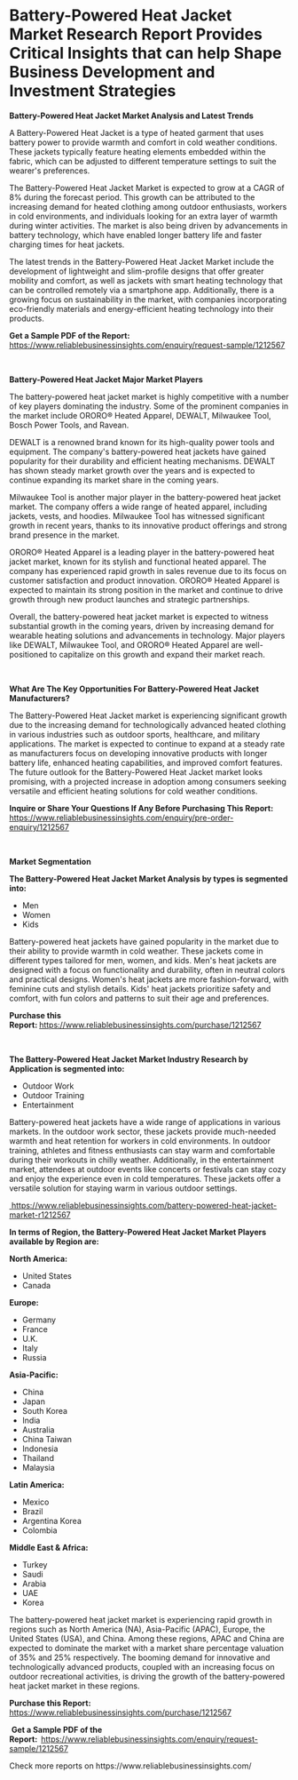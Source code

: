 <p><h1>Battery-Powered Heat Jacket Market Research Report Provides Critical Insights that can help Shape Business Development and Investment Strategies</h1></p><p><strong>Battery-Powered Heat Jacket Market Analysis and Latest Trends</strong></p>
<p><p>A Battery-Powered Heat Jacket is a type of heated garment that uses battery power to provide warmth and comfort in cold weather conditions. These jackets typically feature heating elements embedded within the fabric, which can be adjusted to different temperature settings to suit the wearer's preferences.</p><p>The Battery-Powered Heat Jacket Market is expected to grow at a CAGR of 8% during the forecast period. This growth can be attributed to the increasing demand for heated clothing among outdoor enthusiasts, workers in cold environments, and individuals looking for an extra layer of warmth during winter activities. The market is also being driven by advancements in battery technology, which have enabled longer battery life and faster charging times for heat jackets.</p><p>The latest trends in the Battery-Powered Heat Jacket Market include the development of lightweight and slim-profile designs that offer greater mobility and comfort, as well as jackets with smart heating technology that can be controlled remotely via a smartphone app. Additionally, there is a growing focus on sustainability in the market, with companies incorporating eco-friendly materials and energy-efficient heating technology into their products.</p></p>
<p><strong>Get a Sample PDF of the Report:&nbsp;</strong> <a href="https://www.reliablebusinessinsights.com/enquiry/request-sample/1212567">https://www.reliablebusinessinsights.com/enquiry/request-sample/1212567</a></p>
<p>&nbsp;</p>
<p><strong>Battery-Powered Heat Jacket Major Market Players</strong></p>
<p><p>The battery-powered heat jacket market is highly competitive with a number of key players dominating the industry. Some of the prominent companies in the market include ORORO® Heated Apparel, DEWALT, Milwaukee Tool, Bosch Power Tools, and Ravean. </p><p>DEWALT is a renowned brand known for its high-quality power tools and equipment. The company's battery-powered heat jackets have gained popularity for their durability and efficient heating mechanisms. DEWALT has shown steady market growth over the years and is expected to continue expanding its market share in the coming years.</p><p>Milwaukee Tool is another major player in the battery-powered heat jacket market. The company offers a wide range of heated apparel, including jackets, vests, and hoodies. Milwaukee Tool has witnessed significant growth in recent years, thanks to its innovative product offerings and strong brand presence in the market.</p><p>ORORO® Heated Apparel is a leading player in the battery-powered heat jacket market, known for its stylish and functional heated apparel. The company has experienced rapid growth in sales revenue due to its focus on customer satisfaction and product innovation. ORORO® Heated Apparel is expected to maintain its strong position in the market and continue to drive growth through new product launches and strategic partnerships.</p><p>Overall, the battery-powered heat jacket market is expected to witness substantial growth in the coming years, driven by increasing demand for wearable heating solutions and advancements in technology. Major players like DEWALT, Milwaukee Tool, and ORORO® Heated Apparel are well-positioned to capitalize on this growth and expand their market reach.</p></p>
<p>&nbsp;</p>
<p><strong>What Are The Key Opportunities For Battery-Powered Heat Jacket Manufacturers?</strong></p>
<p><p>The Battery-Powered Heat Jacket market is experiencing significant growth due to the increasing demand for technologically advanced heated clothing in various industries such as outdoor sports, healthcare, and military applications. The market is expected to continue to expand at a steady rate as manufacturers focus on developing innovative products with longer battery life, enhanced heating capabilities, and improved comfort features. The future outlook for the Battery-Powered Heat Jacket market looks promising, with a projected increase in adoption among consumers seeking versatile and efficient heating solutions for cold weather conditions.</p></p>
<p><strong>Inquire or Share Your Questions If Any Before Purchasing This Report:</strong> <a href="https://www.reliablebusinessinsights.com/enquiry/pre-order-enquiry/1212567">https://www.reliablebusinessinsights.com/enquiry/pre-order-enquiry/1212567</a></p>
<p>&nbsp;</p>
<p><strong>Market Segmentation</strong></p>
<p><strong>The Battery-Powered Heat Jacket Market Analysis by types is segmented into:</strong></p>
<p><ul><li>Men</li><li>Women</li><li>Kids</li></ul></p>
<p><p>Battery-powered heat jackets have gained popularity in the market due to their ability to provide warmth in cold weather. These jackets come in different types tailored for men, women, and kids. Men's heat jackets are designed with a focus on functionality and durability, often in neutral colors and practical designs. Women's heat jackets are more fashion-forward, with feminine cuts and stylish details. Kids' heat jackets prioritize safety and comfort, with fun colors and patterns to suit their age and preferences.</p></p>
<p><strong>Purchase this Report:&nbsp;</strong><a href="https://www.reliablebusinessinsights.com/purchase/1212567">https://www.reliablebusinessinsights.com/purchase/1212567</a></p>
<p>&nbsp;</p>
<p><strong>The Battery-Powered Heat Jacket Market Industry Research by Application is segmented into:</strong></p>
<p><ul><li>Outdoor Work</li><li>Outdoor Training</li><li>Entertainment</li></ul></p>
<p><p>Battery-powered heat jackets have a wide range of applications in various markets. In the outdoor work sector, these jackets provide much-needed warmth and heat retention for workers in cold environments. In outdoor training, athletes and fitness enthusiasts can stay warm and comfortable during their workouts in chilly weather. Additionally, in the entertainment market, attendees at outdoor events like concerts or festivals can stay cozy and enjoy the experience even in cold temperatures. These jackets offer a versatile solution for staying warm in various outdoor settings.</p></p>
<p><a href="https://www.reliablebusinessinsights.com/battery-powered-heat-jacket-market-r1212567">&nbsp;https://www.reliablebusinessinsights.com/battery-powered-heat-jacket-market-r1212567</a></p>
<p><strong>In terms of Region, the Battery-Powered Heat Jacket Market Players available by Region are:</strong></p>
<p>
    <p> <strong> North America: </strong>
        <ul>
            <li>United States</li>
            <li>Canada</li>
        </ul>
        </p> 
    <p> <strong> Europe: </strong>
        <ul>
            <li>Germany</li>
            <li>France</li>
            <li>U.K.</li>
            <li>Italy</li>
            <li>Russia</li>
        </ul>
        </p> 
    <p> <strong> Asia-Pacific: </strong>
        <ul>
            <li>China</li>
            <li>Japan</li>
            <li>South Korea</li>
            <li>India</li>
            <li>Australia</li>
            <li>China Taiwan</li>
            <li>Indonesia</li>
            <li>Thailand</li>
            <li>Malaysia</li>
        </ul>
        </p> 
    <p> <strong> Latin America: </strong>
        <ul>
            <li>Mexico</li>
            <li>Brazil</li>
            <li>Argentina Korea</li>
            <li>Colombia</li>
        </ul>
        </p> 
    <p> <strong> Middle East & Africa: </strong>
        <ul>
            <li>Turkey</li>
            <li>Saudi</li>
            <li>Arabia</li>
            <li>UAE</li>
            <li>Korea</li>
        </ul>
    </p>
    </p>
<p><p>The battery-powered heat jacket market is experiencing rapid growth in regions such as North America (NA), Asia-Pacific (APAC), Europe, the United States (USA), and China. Among these regions, APAC and China are expected to dominate the market with a market share percentage valuation of 35% and 25% respectively. The booming demand for innovative and technologically advanced products, coupled with an increasing focus on outdoor recreational activities, is driving the growth of the battery-powered heat jacket market in these regions.</p></p>
<p><strong>Purchase this Report: </strong><a href="https://www.reliablebusinessinsights.com/purchase/1212567">https://www.reliablebusinessinsights.com/purchase/1212567</a></p>
<p>&nbsp;<strong>Get a Sample PDF of the Report:&nbsp;&nbsp;</strong><a href="https://www.reliablebusinessinsights.com/enquiry/request-sample/1212567">https://www.reliablebusinessinsights.com/enquiry/request-sample/1212567</a></p>
<p><strong></strong></p>
<p>Check more reports on https://www.reliablebusinessinsights.com/</p>
